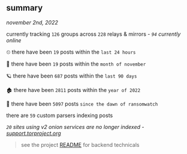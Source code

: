
## summary
_november 2nd, 2022_

currently tracking `126` groups across `228` relays & mirrors - _`94` currently online_

⏲ there have been `19` posts within the `last 24 hours`

🦈 there have been `19` posts within the `month of november`

🪐 there have been `687` posts within the `last 90 days`

🏚 there have been `2811` posts within the `year of 2022`

🦕 there have been `5097` posts `since the dawn of ransomwatch`

there are `59` custom parsers indexing posts

_`20` sites using v2 onion services are no longer indexed - [support.torproject.org](https://support.torproject.org/onionservices/v2-deprecation/)_

> see the project [README](https://github.com/joshhighet/ransomwatch#ransomwatch--) for backend technicals
